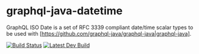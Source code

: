 # graphql-java-datetime
GraphQL ISO Date is a set of RFC 3339 compliant date/time scalar types to be used with [https://github.com/graphql-java/graphql-java|graphql-java].

[![Build Status](https://travis-ci.org/donbeave/graphql-java-datetime.svg?branch=master)](https://travis-ci.org/donbeave/graphql-java-datetime)
[![Latest Dev Build](https://api.bintray.com/packages/donbeave/maven/graphql-java-datetime/images/download.svg)](https://bintray.com/donbeave/maven/graphql-java-datetime/_latestVersion)
